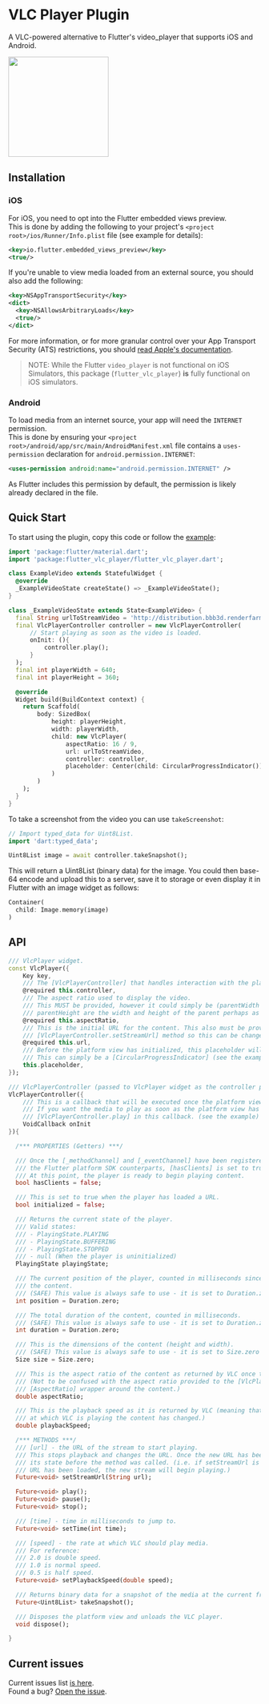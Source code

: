 #  VLC Player Plugin
A VLC-powered alternative to Flutter's video_player that supports iOS and Android.

<img src="https://github.com/solid-software/flutter_vlc_player/blob/master/imgpsh_mobile_save.jfif?raw=true" width="200">

## Installation

### iOS
For iOS, you need to opt into the Flutter embedded views preview.  
This is done by adding the following to your project's `<project root>/ios/Runner/Info.plist` file (see example for details): 
```xml
<key>io.flutter.embedded_views_preview</key>
<true/>
```

If you're unable to view media loaded from an external source, you should also add the following:
```xml
<key>NSAppTransportSecurity</key>
<dict>
  <key>NSAllowsArbitraryLoads</key>
  <true/>
</dict>
```
For more information, or for more granular control over your App Transport Security (ATS) restrictions, you should
[read Apple's documentation](https://developer.apple.com/documentation/bundleresources/information_property_list/nsapptransportsecurity/nsallowsarbitraryloads).

> NOTE: While the Flutter `video_player` is not functional on iOS Simulators, this package (`flutter_vlc_player`) **is**
> fully functional on iOS simulators.

### Android
To load media from an internet source, your app will need the `INTERNET` permission.  
This is done by ensuring your `<project root>/android/app/src/main/AndroidManifest.xml` file contains a `uses-permission`
declaration for `android.permission.INTERNET`:
```xml
<uses-permission android:name="android.permission.INTERNET" />
```

As Flutter includes this permission by default, the permission is likely already declared in the file.

## Quick Start
To start using the plugin, copy this code or follow the [example](https://github.com/solid-software/flutter_vlc_player/tree/master/example):

```dart
import 'package:flutter/material.dart';
import 'package:flutter_vlc_player/flutter_vlc_player.dart';

class ExampleVideo extends StatefulWidget {
  @override
  _ExampleVideoState createState() => _ExampleVideoState();
}

class _ExampleVideoState extends State<ExampleVideo> {
  final String urlToStreamVideo = 'http://distribution.bbb3d.renderfarming.net/video/mp4/bbb_sunflower_1080p_60fps_normal.mp4';
  final VlcPlayerController controller = new VlcPlayerController(
      // Start playing as soon as the video is loaded.
      onInit: (){
          controller.play();
      }  
  );
  final int playerWidth = 640;
  final int playerHeight = 360;

  @override
  Widget build(BuildContext context) {
    return Scaffold(
        body: SizedBox(
            height: playerHeight,
            width: playerWidth,
            child: new VlcPlayer(
                aspectRatio: 16 / 9,
                url: urlToStreamVideo,
                controller: controller,
                placeholder: Center(child: CircularProgressIndicator()),
            )
        )
    );
  }
}
```

To take a screenshot from the video you can use `takeScreenshot`:
```dart
// Import typed_data for Uint8List.
import 'dart:typed_data';

Uint8List image = await controller.takeSnapshot();
```

This will return a Uint8List (binary data) for the image.
You could then base-64 encode and upload this to a server, save it to storage or even display it in Flutter with an image widget as follows:
```dart
Container(
  child: Image.memory(image)
)
```

## API
```dart
/// VlcPlayer widget.
const VlcPlayer({
    Key key,
    /// The [VlcPlayerController] that handles interaction with the platform code.
    @required this.controller,
    /// The aspect ratio used to display the video.
    /// This MUST be provided, however it could simply be (parentWidth / parentHeight) - where parentWidth and
    /// parentHeight are the width and height of the parent perhaps as defined by a LayoutBuilder.
    @required this.aspectRatio,
    /// This is the initial URL for the content. This also must be provided but [VlcPlayerController] implements
    /// [VlcPlayerController.setStreamUrl] method so this can be changed at any time.
    @required this.url,
    /// Before the platform view has initialized, this placeholder will be rendered instead of the video player.
    /// This can simply be a [CircularProgressIndicator] (see the example.)
    this.placeholder,
});
```

```dart
/// VlcPlayerController (passed to VlcPlayer widget as the controller parameter.)
VlcPlayerController({
    /// This is a callback that will be executed once the platform view has been initialized.
    /// If you want the media to play as soon as the platform view has initialized, you could just call
    /// [VlcPlayerController.play] in this callback. (see the example)
    VoidCallback onInit
}){

  /*** PROPERTIES (Getters) ***/

  /// Once the [_methodChannel] and [_eventChannel] have been registered with
  /// the Flutter platform SDK counterparts, [hasClients] is set to true.
  /// At this point, the player is ready to begin playing content.
  bool hasClients = false;

  /// This is set to true when the player has loaded a URL.
  bool initialized = false;

  /// Returns the current state of the player.
  /// Valid states:
  /// - PlayingState.PLAYING
  /// - PlayingState.BUFFERING
  /// - PlayingState.STOPPED
  /// - null (When the player is uninitialized)
  PlayingState playingState;

  /// The current position of the player, counted in milliseconds since start of
  /// the content.
  /// (SAFE) This value is always safe to use - it is set to Duration.zero when the player is uninitialized.
  int position = Duration.zero;

  /// The total duration of the content, counted in milliseconds.
  /// (SAFE) This value is always safe to use - it is set to Duration.zero when the player is uninitialized.
  int duration = Duration.zero;

  /// This is the dimensions of the content (height and width).
  /// (SAFE) This value is always safe to use - it is set to Size.zero when the player is uninitialized.
  Size size = Size.zero;

  /// This is the aspect ratio of the content as returned by VLC once the content has been loaded.
  /// (Not to be confused with the aspect ratio provided to the [VlcPlayer] widget, which is simply used for an
  /// [AspectRatio] wrapper around the content.)
  double aspectRatio;

  /// This is the playback speed as it is returned by VLC (meaning that this will not update until the actual rate
  /// at which VLC is playing the content has changed.)
  double playbackSpeed;

  /*** METHODS ***/
  /// [url] - the URL of the stream to start playing.
  /// This stops playback and changes the URL. Once the new URL has been loaded, the playback state will revert to
  /// its state before the method was called. (i.e. if setStreamUrl is called whilst media is playing, once the new
  /// URL has been loaded, the new stream will begin playing.)
  Future<void> setStreamUrl(String url);

  Future<void> play();
  Future<void> pause();
  Future<void> stop();

  /// [time] - time in milliseconds to jump to.
  Future<void> setTime(int time);

  /// [speed] - the rate at which VLC should play media.
  /// For reference:
  /// 2.0 is double speed.
  /// 1.0 is normal speed.
  /// 0.5 is half speed.
  Future<void> setPlaybackSpeed(double speed);

  /// Returns binary data for a snapshot of the media at the current frame.
  Future<Uint8List> takeSnapshot();

  /// Disposes the platform view and unloads the VLC player.
  void dispose();

}
```

## Current issues
Current issues list [is here](https://github.com/solid-software/flutter_vlc_player/issues).   
Found a bug? [Open the issue](https://github.com/solid-software/flutter_vlc_player/issues/new).
